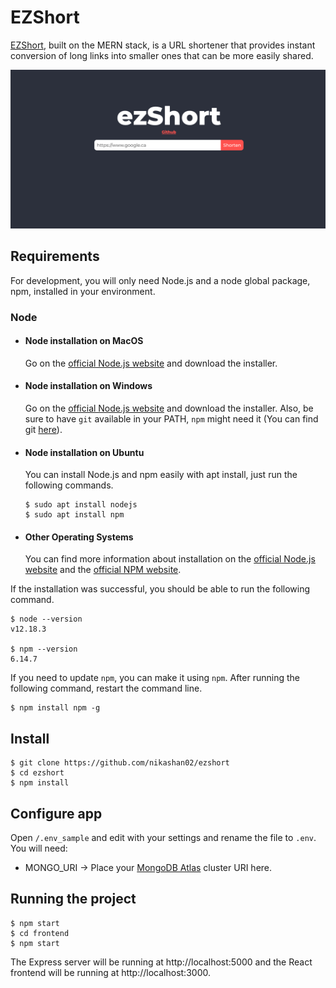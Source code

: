 # EZShort

[EZShort](https://ezshort.herokuapp.com/), built on the MERN stack, is a URL shortener that provides instant conversion of long links into smaller ones that can be more easily shared.

![Screenshot](https://github.com/nikashan02/ezshort/blob/main/screenshot.png?raw=true)

## Requirements

For development, you will only need Node.js and a node global package, npm, installed in your environment.

### Node

- #### Node installation on MacOS

  Go on the [official Node.js website](https://nodejs.org/) and download the installer.

- #### Node installation on Windows

  Go on the [official Node.js website](https://nodejs.org/) and download the installer.
Also, be sure to have `git` available in your PATH, `npm` might need it (You can find git [here](https://git-scm.com/)).

- #### Node installation on Ubuntu

  You can install Node.js and npm easily with apt install, just run the following commands.

      $ sudo apt install nodejs
      $ sudo apt install npm

- #### Other Operating Systems
  You can find more information about installation on the [official Node.js website](https://nodejs.org/) and the [official NPM website](https://npmjs.org/).

If the installation was successful, you should be able to run the following command.

    $ node --version
    v12.18.3

    $ npm --version
    6.14.7

If you need to update `npm`, you can make it using `npm`. After running the following command, restart the command line.

    $ npm install npm -g

## Install

    $ git clone https://github.com/nikashan02/ezshort
    $ cd ezshort
    $ npm install

## Configure app

Open `/.env_sample` and edit with your settings and rename the file to `.env`. You will need:

- MONGO_URI → Place your [MongoDB Atlas](https://www.mongodb.com/) cluster URI here.

## Running the project

    $ npm start
    $ cd frontend
    $ npm start

The Express server will be running at http://localhost:5000 and the React frontend will be running at http://localhost:3000.
